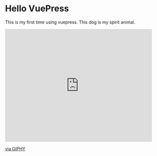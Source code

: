 <link rel="stylesheet" href="style.css">

# Hello VuePress

This is my first time using vuepress. This dog is my spirit animal.

<iframe src="https://giphy.com/embed/3oEjI6CA9EvUEIWVDW" width="480" height="368" frameBorder="0" class="giphy-embed" allowFullScreen></iframe><p><a href="https://giphy.com/gifs/afvpets-afv-americas-funniest-home-videos-3oEjI6CA9EvUEIWVDW">via GIPHY</a></p>